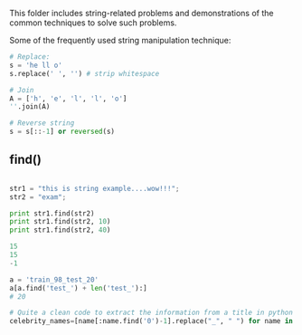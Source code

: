 This folder includes string-related problems and demonstrations of the common techniques to solve such problems.

Some of the frequently used string manipulation technique:

```python
# Replace: 
s = 'he ll o'
s.replace(' ', '') # strip whitespace

# Join
A = ['h', 'e', 'l', 'l', 'o']
''.join(A)

# Reverse string
s = s[::-1] or reversed(s)

```

## find()

```python

str1 = "this is string example....wow!!!";
str2 = "exam";

print str1.find(str2)
print str1.find(str2, 10)
print str1.find(str2, 40)

15
15
-1

a = 'train_98_test_20'
a[a.find('test_') + len('test_'):]
# 20

# Quite a clean code to extract the information from a title in python 
celebrity_names=[name[:name.find('0')-1].replace("_", " ") for name in celebrity_photos]
```
